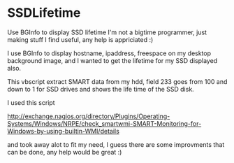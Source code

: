 # SSDLifetime
Use BGInfo to display SSD lifetime
I'm not a bigtime programmer, just making stuff I find useful, any help is appriciated :)

I use BGInfo to display hostname, ipaddress, freespace on my desktop background image, and I wanted to get the lifetime for my SSD displayed also.

This vbscript extract SMART data from my hdd, field 233 goes from 100 and down to 1 for SSD drives and shows the life time of the SSD disk.

I used this script 

http://exchange.nagios.org/directory/Plugins/Operating-Systems/Windows/NRPE/check_smartwmi-SMART-Monitoring-for-Windows-by-using-builtin-WMI/details

and took away alot to fit my need, I guess there are some improvments that can be done, any help would be great :)

